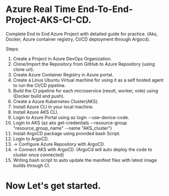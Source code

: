 # Azure Real Time End-To-End-Project-AKS-CI-CD.
Complete End to End Azure Project with detailed guide for practice. (Aks, Docker, Azure container registry, CI/CD deployment through Argocd).

Steps:
1. Create a Project in Azure DevOps Organization.
2. Clone/Import the Repository from GitHub to Azure Repository (using clone url).
3. Create Azure Container Registry in Azure portal.
4. Create a Linux Ubuntu Virtual machine for using it as a self hosted agent to run the CI/CD pipeline.
6. Build the CI pipeline for each microservice (result, worker, vote) using (Docker build and push).
7. Create a Azure Kubernetes Cluster(AKS).
8. Install Azure CLI in your local machine.
9. Install Azure AKS CLI.
10. Login to Azure Portal using az login --use-device-code.
11. Login to AKS (az aks get-credentials --resource-group "resource_group_name" --name "AKS_cluster")
12. Install ArgoCD package using provided bash Script.
13. Login to ArgoCD.
14.   -> Configure Azure Repository with ArgoCD.
15.   -> Connect AKS with ArgoCD. (ArgoCd will auto deploy the code to cluster once connected)
16. Writing bash script to auto update the manifest files with latest image builds through CI.

# Now Let's get started.




